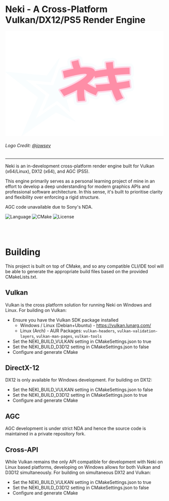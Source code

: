 # Neki - A Cross-Platform Vulkan/DX12/PS5 Render Engine
![Logo](.github/logo.png)
###### Logo Credit: [@jowsey](https://github.com/jowsey)
----------------
Neki is an in-development cross-platform render engine built for Vulkan (x64/Linux), DX12 (x64), and AGC (PS5).

This engine primarily serves as a personal learning project of mine in an effort to develop a deep understanding for modern graphics APIs and professional software architecture. In this sense, it's built to prioritise clarity and flexibility over enforcing a rigid structure.

AGC code unavailable due to Sony's NDA.

![Language](https://img.shields.io/badge/Language-C++23-pink.svg)
![CMake](https://img.shields.io/badge/CMake-3.28+-pink.svg)
![License](https://img.shields.io/badge/License-MIT-pink.svg)


<br></br>
# Building
This project is built on top of CMake, and so any compatible CLI/IDE tool will be able to generate the appropriate build files based on the provided CMakeLists.txt.

## Vulkan
Vulkan is the cross platform solution for running Neki on Windows and Linux.
For building on Vulkan:
- Ensure you have the Vulkan SDK package installed
  - Windows / Linux (Debian+Ubuntu) - https://vulkan.lunarg.com/
  - Linux (Arch) - AUR Packages: `vulkan-headers`, `vulkan-validation-layers`, `vulkan-man-pages`, `vulkan-tools`
- Set the NEKI_BUILD_VULKAN setting in CMakeSettings.json to true
- Set the NEKI_BUILD_D3D12 setting in CMakeSettings.json to false
- Configure and generate CMake

## DirectX-12
DX12 is only available for Windows development.
For building on DX12:
- Set the NEKI_BUILD_VULKAN setting in CMakeSettings.json to false
- Set the NEKI_BUILD_D3D12 setting in CMakeSettings.json to true
- Configure and generate CMake

## AGC
AGC development is under strict NDA and hence the source code is maintained in a private repository fork.

## Cross-API
While Vulkan remains the only API compatible for development with Neki on Linux based platforms, developing on Windows allows for both Vulkan and D3D12 simultaneously.
For building on simultaneous DX12 and Vulkan:
- Set the NEKI_BUILD_VULKAN setting in CMakeSettings.json to true
- Set the NEKI_BUILD_D3D12 setting in CMakeSettings.json to false
- Configure and generate CMake
